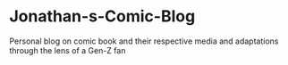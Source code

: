 # Jonathan-s-Comic-Blog
Personal blog on comic book and their respective media and adaptations through the lens of a Gen-Z fan
